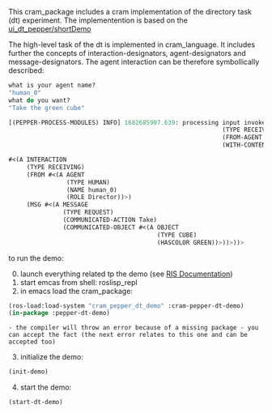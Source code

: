 
This cram_package includes a cram implementation of the directory task (dt) experiment. The implementention is based on the 
[ui_dt_pepper/shortDemo](https://github.com/RIS-WITH/ui_dt_pepper/tree/shortDemo)

The high-level task of the dt is implemented in cram_language. It includes further the concepts of interaction-designators, agent-designators and message-designators. The agent interaction can be therefore symbollically described:

```lisp
what is your agent name?
"human_0"
what do you want?
"Take the green cube"

[(PEPPER-PROCESS-MODULES) INFO] 1682685907.639: processing input invoked with interaction designator `#<(A INTERACTION
                                                           (TYPE RECEIVING)
                                                           (FROM-AGENT human_0)
                                                           (WITH-CONTENT Take the green cube))>'.

#<(A INTERACTION
     (TYPE RECEIVING)
     (FROM #<(A AGENT
                (TYPE HUMAN)
                (NAME human_0)
                (ROLE Director))>)
     (MSG #<(A MESSAGE
               (TYPE REQUEST)
               (COMMUNICATED-ACTION Take)
               (COMMUNICATED-OBJECT #<(A OBJECT
                                         (TYPE CUBE)
                                         (HASCOLOR GREEN))>))>))>                                                          
```

to run the demo:

0. launch everything related tp the demo (see [RIS Documentation](https://github.com/RIS-WITH/ris_with_documentation))
1. start emcas from shell: roslisp_repl
2. in emacs load the cram_package:  
```lisp
(ros-load:load-system "cram_pepper_dt_demo" :cram-pepper-dt-demo)
(in-package :pepper-dt-demo)
```
    - the compiler will throw an error because of a missing package - you can accept the fact (the next error relates to this one and can be accepted too)
3. initialize the demo: 
```lisp
(init-demo)
```
4. start the demo: 
```lisp
(start-dt-demo)
```
